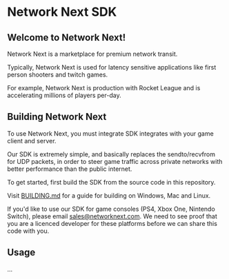 # Network Next SDK

## Welcome to Network Next!

Network Next is a marketplace for premium network transit.

Typically, Network Next is used for latency sensitive applications like first person shooters and twitch games. 

For example, Network Next is production with Rocket League and is accelerating millions of players per-day.

## Building Network Next

To use Network Next, you must integrate SDK integrates with your game client and server.

Our SDK is extremely simple, and basically replaces the sendto/recvfrom for UDP packets, in order to steer game traffic across private networks with better performance than the public internet.

To get started, first build the SDK from the source code in this repository.

Visit [BUILDING.md](https://github.com/networknext/sdk/blob/master/BUILDING.md) for a guide for building on Windows, Mac and Linux.

If you'd like to use our SDK for game consoles (PS4, Xbox One, Nintendo Switch), please email sales@networknext.com. We need to see proof that you are a licenced developer for these platforms before we can share this code with you.

## Usage

...
